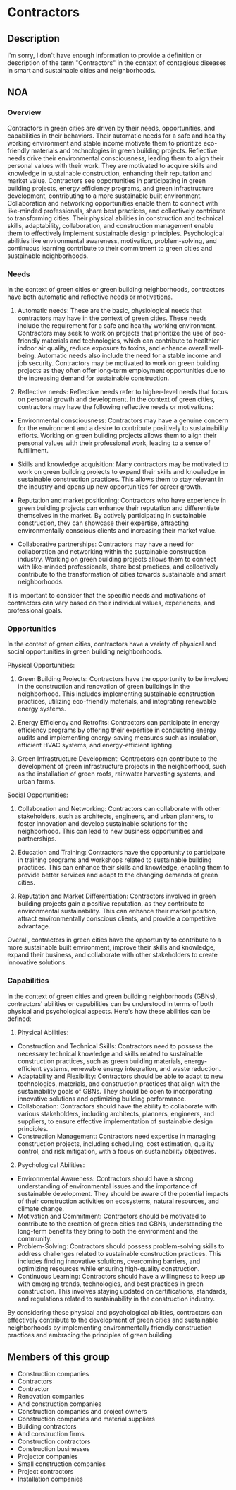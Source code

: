 # Contractors

## Description

I'm sorry, I don't have enough information to provide a definition or description of the term "Contractors" in the context of contagious diseases in smart and sustainable cities and neighborhoods.

## NOA

### Overview

Contractors in green cities are driven by their needs, opportunities, and capabilities in their behaviors. Their automatic needs for a safe and healthy working environment and stable income motivate them to prioritize eco-friendly materials and technologies in green building projects. Reflective needs drive their environmental consciousness, leading them to align their personal values with their work. They are motivated to acquire skills and knowledge in sustainable construction, enhancing their reputation and market value. Contractors see opportunities in participating in green building projects, energy efficiency programs, and green infrastructure development, contributing to a more sustainable built environment. Collaboration and networking opportunities enable them to connect with like-minded professionals, share best practices, and collectively contribute to transforming cities. Their physical abilities in construction and technical skills, adaptability, collaboration, and construction management enable them to effectively implement sustainable design principles. Psychological abilities like environmental awareness, motivation, problem-solving, and continuous learning contribute to their commitment to green cities and sustainable neighborhoods.

### Needs

In the context of green cities or green building neighborhoods, contractors have both automatic and reflective needs or motivations. 

1. Automatic needs: These are the basic, physiological needs that contractors may have in the context of green cities. These needs include the requirement for a safe and healthy working environment. Contractors may seek to work on projects that prioritize the use of eco-friendly materials and technologies, which can contribute to healthier indoor air quality, reduce exposure to toxins, and enhance overall well-being. Automatic needs also include the need for a stable income and job security. Contractors may be motivated to work on green building projects as they often offer long-term employment opportunities due to the increasing demand for sustainable construction.

2. Reflective needs: Reflective needs refer to higher-level needs that focus on personal growth and development. In the context of green cities, contractors may have the following reflective needs or motivations:

- Environmental consciousness: Contractors may have a genuine concern for the environment and a desire to contribute positively to sustainability efforts. Working on green building projects allows them to align their personal values with their professional work, leading to a sense of fulfillment.

- Skills and knowledge acquisition: Many contractors may be motivated to work on green building projects to expand their skills and knowledge in sustainable construction practices. This allows them to stay relevant in the industry and opens up new opportunities for career growth.

- Reputation and market positioning: Contractors who have experience in green building projects can enhance their reputation and differentiate themselves in the market. By actively participating in sustainable construction, they can showcase their expertise, attracting environmentally conscious clients and increasing their market value.

- Collaborative partnerships: Contractors may have a need for collaboration and networking within the sustainable construction industry. Working on green building projects allows them to connect with like-minded professionals, share best practices, and collectively contribute to the transformation of cities towards sustainable and smart neighborhoods.

It is important to consider that the specific needs and motivations of contractors can vary based on their individual values, experiences, and professional goals.

### Opportunities

In the context of green cities, contractors have a variety of physical and social opportunities in green building neighborhoods. 

Physical Opportunities:
1. Green Building Projects: Contractors have the opportunity to be involved in the construction and renovation of green buildings in the neighborhood. This includes implementing sustainable construction practices, utilizing eco-friendly materials, and integrating renewable energy systems.

2. Energy Efficiency and Retrofits: Contractors can participate in energy efficiency programs by offering their expertise in conducting energy audits and implementing energy-saving measures such as insulation, efficient HVAC systems, and energy-efficient lighting.

3. Green Infrastructure Development: Contractors can contribute to the development of green infrastructure projects in the neighborhood, such as the installation of green roofs, rainwater harvesting systems, and urban farms.

Social Opportunities:
1. Collaboration and Networking: Contractors can collaborate with other stakeholders, such as architects, engineers, and urban planners, to foster innovation and develop sustainable solutions for the neighborhood. This can lead to new business opportunities and partnerships.

2. Education and Training: Contractors have the opportunity to participate in training programs and workshops related to sustainable building practices. This can enhance their skills and knowledge, enabling them to provide better services and adapt to the changing demands of green cities.

3. Reputation and Market Differentiation: Contractors involved in green building projects gain a positive reputation, as they contribute to environmental sustainability. This can enhance their market position, attract environmentally conscious clients, and provide a competitive advantage.

Overall, contractors in green cities have the opportunity to contribute to a more sustainable built environment, improve their skills and knowledge, expand their business, and collaborate with other stakeholders to create innovative solutions.

### Capabilities

In the context of green cities and green building neighborhoods (GBNs), contractors' abilities or capabilities can be understood in terms of both physical and psychological aspects. Here's how these abilities can be defined:

1. Physical Abilities: 
- Construction and Technical Skills: Contractors need to possess the necessary technical knowledge and skills related to sustainable construction practices, such as green building materials, energy-efficient systems, renewable energy integration, and waste reduction.
- Adaptability and Flexibility: Contractors should be able to adapt to new technologies, materials, and construction practices that align with the sustainability goals of GBNs. They should be open to incorporating innovative solutions and optimizing building performance.
- Collaboration: Contractors should have the ability to collaborate with various stakeholders, including architects, planners, engineers, and suppliers, to ensure effective implementation of sustainable design principles.
- Construction Management: Contractors need expertise in managing construction projects, including scheduling, cost estimation, quality control, and risk mitigation, with a focus on sustainability objectives.

2. Psychological Abilities:
- Environmental Awareness: Contractors should have a strong understanding of environmental issues and the importance of sustainable development. They should be aware of the potential impacts of their construction activities on ecosystems, natural resources, and climate change.
- Motivation and Commitment: Contractors should be motivated to contribute to the creation of green cities and GBNs, understanding the long-term benefits they bring to both the environment and the community.
- Problem-Solving: Contractors should possess problem-solving skills to address challenges related to sustainable construction practices. This includes finding innovative solutions, overcoming barriers, and optimizing resources while ensuring high-quality construction.
- Continuous Learning: Contractors should have a willingness to keep up with emerging trends, technologies, and best practices in green construction. This involves staying updated on certifications, standards, and regulations related to sustainability in the construction industry.

By considering these physical and psychological abilities, contractors can effectively contribute to the development of green cities and sustainable neighborhoods by implementing environmentally friendly construction practices and embracing the principles of green building.

## Members of this group

* Construction companies
* Contractors
* Contractor
* Renovation companies
* And construction companies
* Construction companies and project owners
* Construction companies and material suppliers
* Building contractors
* And construction firms
* Construction contractors
* Construction businesses
* Projector companies
* Small construction companies
* Project contractors
* Installation companies
